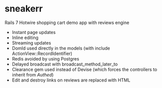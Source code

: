 # sneakerr
Rails 7 Hotwire shopping cart demo app with reviews engine

- Instant page updates
- Inline editing
- Streaming updates
- DomId used directly in the models (with include ActionView::RecordIdentifier)
- Redis avoided by using Postgres
- Delayed broadcast with broadcast_method_later_to
- Clearance gem used instead of Devise (which forces the controllers to inherit from _Authed_)
- Edit and destroy links on reviews are replaced with HTML
